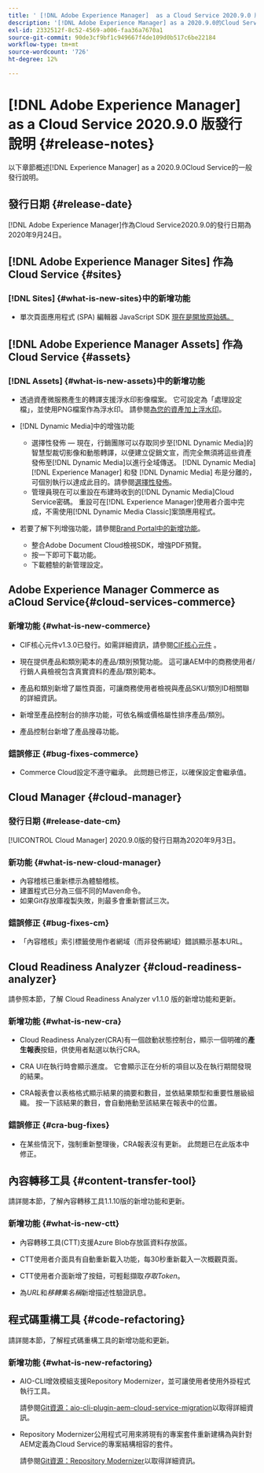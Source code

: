 ```yaml
---
title: ' [!DNL Adobe Experience Manager]  as a Cloud Service 2020.9.0 版發行說明。'
description: '[!DNL Adobe Experience Manager] as a 2020.9.0的Cloud Service發行說明。'
exl-id: 2332512f-8c52-4569-a006-faa36a7670a1
source-git-commit: 90de3cf9bf1c949667f4de109d0b517c6be22184
workflow-type: tm+mt
source-wordcount: '726'
ht-degree: 12%

---
```


# [!DNL Adobe Experience Manager] as a Cloud Service 2020.9.0 版發行說明 {#release-notes}

以下章節概述[!DNL Experience Manager] as a 2020.9.0Cloud Service的一般發行說明。

## 發行日期 {#release-date}

[!DNL Adobe Experience Manager]作為Cloud Service2020.9.0的發行日期為2020年9月24日。

## [!DNL Adobe Experience Manager Sites] 作為Cloud Service {#sites}

### [!DNL Sites] {#what-is-new-sites}中的新增功能

* 單次頁面應用程式 (SPA) 編輯器 JavaScript SDK [現在是開放原始碼。](/help/implementing/developing/hybrid/reference-materials.md)

## [!DNL Adobe Experience Manager Assets] 作為Cloud Service {#assets}

### [!DNL Assets] {#what-is-new-assets}中的新增功能

* 透過資產微服務產生的轉譯支援浮水印影像檔案。 它可設定為「處理設定檔」，並使用PNG檔案作為浮水印。 請參閱[為您的資產加上浮水印](/help/assets/watermark-assets.md)。

* [!DNL Dynamic Media]中的增強功能

   * 選擇性發佈 — 現在，行銷團隊可以存取同步至[!DNL Dynamic Media]的智慧型裁切影像和動態轉譯，以便建立促銷文宣，而完全無須將這些資產發佈至[!DNL Dynamic Media]以進行全域傳送。 [!DNL Dynamic Media][!DNL Experience Manager] 和發 [!DNL Dynamic Media] 布是分離的，可個別執行以達成此目的。請參閱[選擇性發佈](/help/assets/dynamic-media/selective-publishing.md)。
   * 管理員現在可以重設在布建時收到的[!DNL Dynamic Media]Cloud Service密碼。 重設可在[!DNL Experience Manager]使用者介面中完成，不需使用[!DNL Dynamic Media Classic]案頭應用程式。

* 若要了解下列增強功能，請參閱[Brand Portal中的新增功能](https://docs.adobe.com/content/help/zh-Hant/experience-manager-brand-portal/using/introduction/whats-new.html)。

   * 整合Adobe Document Cloud檢視SDK，增強PDF預覽。
   * 按一下即可下載功能。
   * 下載體驗的新管理設定。

<!--
### Bugs Fixed {#bugs-fixed-assets}

TBD: list of Assets aaCS bugs that are fixed.
-->

## Adobe Experience Manager Commerce as aCloud Service{#cloud-services-commerce}

### 新增功能 {#what-is-new-commerce}

* CIF核心元件v1.3.0已發行。如需詳細資訊，請參閱[CIF核心元件](https://github.com/adobe/aem-core-cif-components/releases/tag/core-cif-components-reactor-1.3.0) 。

* 現在提供產品和類別範本的產品/類別預覽功能。 這可讓AEM中的商務使用者/行銷人員檢視包含真實資料的產品/類別範本。

* 產品和類別新增了屬性頁面，可讓商務使用者檢視與產品SKU/類別ID相關聯的詳細資訊。

* 新增至產品控制台的排序功能，可依名稱或價格屬性排序產品/類別。

* 產品控制台新增了產品搜尋功能。

### 錯誤修正 {#bug-fixes-commerce}

* Commerce Cloud設定不遵守繼承。 此問題已修正，以確保設定會繼承值。

## Cloud Manager {#cloud-manager}

### 發行日期 {#release-date-cm}

[!UICONTROL Cloud Manager] 2020.9.0版的發行日期為2020年9月3日。

### 新功能 {#what-is-new-cloud-manager}

* 內容稽核已重新標示為體驗稽核。
* 建置程式已分為三個不同的Maven命令。
* 如果Git存放庫複製失敗，則最多會重新嘗試三次。

### 錯誤修正 {#bug-fixes-cm}

* 「內容稽核」索引標籤使用作者網域（而非發佈網域）錯誤顯示基本URL。

## Cloud Readiness Analyzer {#cloud-readiness-analyzer}

請參照本節，了解 Cloud Readiness Analyzer v1.1.0 版的新增功能和更新。

### 新增功能 {#what-is-new-cra}

* Cloud Readiness Analyzer(CRA)有一個啟動狀態控制台，顯示一個明確的&#x200B;**產生報表**&#x200B;按鈕，供使用者點選以執行CRA。

* CRA UI在執行時會顯示進度。 它會顯示正在分析的項目以及在執行期間發現的結果。

* CRA報表會以表格格式顯示結果的摘要和數目，並依結果類型和重要性層級組織。 按一下該結果的數目，會自動捲動至該結果在報表中的位置。

### 錯誤修正 {#cra-bug-fixes}

* 在某些情況下，強制重新整理後，CRA報表沒有更新。 此問題已在此版本中修正。

## 內容轉移工具 {#content-transfer-tool}

請詳閱本節，了解內容轉移工具1.1.10版的新增功能和更新。

### 新增功能 {#what-is-new-ctt}

* 內容轉移工具(CTT)支援Azure Blob存放區資料存放區。

* CTT使用者介面具有自動重新載入功能，每30秒重新載入一次概觀頁面。

* CTT使用者介面新增了按鈕，可輕鬆擷取&#x200B;*存取Token*。

* 為&#x200B;*URL*&#x200B;和&#x200B;*移轉集名稱*&#x200B;新增描述性驗證訊息。

## 程式碼重構工具 {#code-refactoring}

請詳閱本節，了解程式碼重構工具的新增功能和更新。

### 新增功能 {#what-is-new-refactoring}

* AIO-CLI增效模組支援Repository Modernizer，並可讓使用者使用外掛程式執行工具。

   請參閱[Git資源：aio-cli-plugin-aem-cloud-service-migration](https://github.com/adobe/aio-cli-plugin-aem-cloud-service-migration)以取得詳細資訊。

* Repository Modernizer公用程式可用來將現有的專案套件重新建構為與針對AEM定義為Cloud Service的專案結構相容的套件。

   請參閱[Git資源：Repository Modernizer](https://github.com/adobe/aem-cloud-service-source-migration/tree/master/packages/repository-modernizer)以取得詳細資訊。
